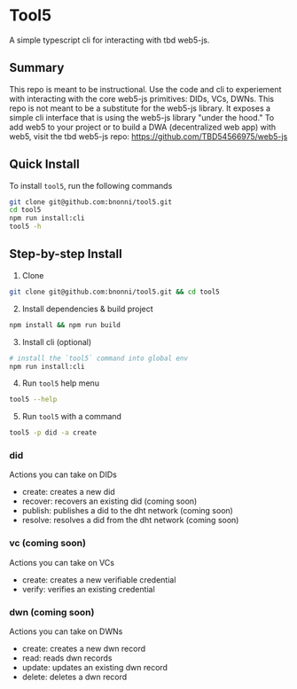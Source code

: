 # Tool5

A simple typescript cli for interacting with tbd web5-js.

## Summary

This repo is meant to be instructional. Use the code and cli to experiement with interacting with the core web5-js primitives: DIDs, VCs, DWNs.
This repo is not meant to be a substitute for the web5-js library. It exposes a simple cli interface that is using the web5-js library "under the hood."
To add web5 to your project or to build a DWA (decentralized web app) with web5, visit the tbd web5-js repo: https://github.com/TBD54566975/web5-js

## Quick Install

To install `tool5`, run the following commands
```bash
git clone git@github.com:bnonni/tool5.git
cd tool5
npm run install:cli
tool5 -h
```

## Step-by-step Install

1. Clone
```bash
git clone git@github.com:bnonni/tool5.git && cd tool5
```
2. Install dependencies & build project
```bash
npm install && npm run build
```
3. Install cli (optional)
```bash
# install the `tool5` command into global env
npm run install:cli
```
4. Run `tool5` help menu
```bash
tool5 --help
```
5. Run `tool5` with a command
```bash
tool5 -p did -a create
```

### did

Actions you can take on DIDs

- create: creates a new did
- recover: recovers an existing did (coming soon)
- publish: publishes a did to the dht network (coming soon)
- resolve: resolves a did from the dht network (coming soon)

### vc (coming soon)

Actions you can take on VCs

- create: creates a new verifiable credential
- verify: verifies an existing credential

### dwn (coming soon)

Actions you can take on DWNs

- create: creates a new dwn record
- read: reads dwn records
- update: updates an existing dwn record
- delete: deletes a dwn record
